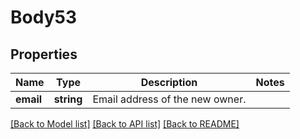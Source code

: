 # Body53

## Properties
Name | Type | Description | Notes
------------ | ------------- | ------------- | -------------
**email** | **string** | Email address of the new owner. | 

[[Back to Model list]](../README.md#documentation-for-models) [[Back to API list]](../README.md#documentation-for-api-endpoints) [[Back to README]](../README.md)


